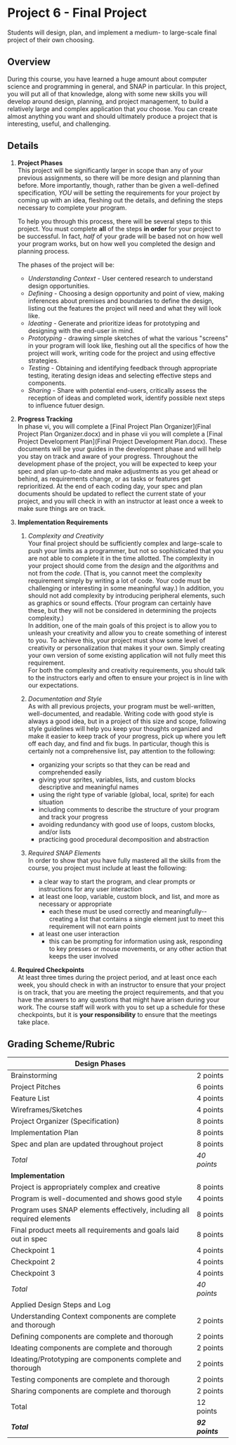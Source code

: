 # Project 6 - Final Project
Students will design, plan, and implement a medium- to large-scale final project of their own choosing.

## Overview
During this course, you have learned a huge amount about computer science and programming in general, and SNAP in particular.  In this project, you will put all of that knowledge, along with some new skills you will develop around design, planning, and project management, to build a relatively large and complex application that _you_ choose.  You can create almost anything you want and should ultimately produce a project that is interesting, useful, and challenging.

## Details
1. **Project Phases**  
This project will be significantly larger in scope than any of your previous assignments, so there will be more design and planning than before.  More importantly, though, rather than be given a well-defined specification, _YOU_ will be setting the requirements for your project by coming up with an idea, fleshing out the details, and defining the steps necessary to complete your program.

   To help you through this process, there will be several steps to this project.  You must complete **all** of the steps **in order** for your project to be successful.  In fact, _half_ of your grade will be based not on how well your program works, but on how well you completed the design and planning process.

   The phases of the project will be:<br />

   * _Understanding Context_ - User centered research to understand design opportunities.
   * _Defining_ - Choosing a design opportunity and point of view, making inferences about premises and boundaries to define the design, listing out the features the project will need and what they will look like.
   * _Ideating_ - Generate and prioritize ideas for prototyping and designing with the end-user in mind.
   * _Prototyping_ - drawing simple sketches of what the various "screens" in your program will look like, fleshing out all the specifics of how the project will work, writing code for the project and using effective strategies.
   * _Testing_ - Obtaining and identifying feedback through appropriate testing, iterating design ideas and selecting effective steps and components.
   * _Sharing_ - Share with potential end-users, critically assess the reception of ideas and completed work, identify possible next steps to influence futuer design.

2. **Progress Tracking** <br />
In phase vi, you will complete a [Final Project Plan Organizer](Final Project Plan Organizer.docx) and in phase vii you will complete a [Final Project Development Plan](Final Project Development Plan.docx).  These documents will be your guides in the development phase and will help you stay on track and aware of your progress.  Throughout the development phase of the project, you will be expected to keep your spec and plan up-to-date and make adjustments as you get ahead or behind, as requirements change, or as tasks or features get reprioritized.  At the end of each coding day, your spec and plan documents should be updated to reflect the current state of your project, and you will check in with an instructor at least once a week to make sure things are on track.  

3. **Implementation Requirements**
   1. _Complexity and Creativity_  
   Your final project should be sufficiently complex and large-scale to push your limits as a programmer, but not so sophisticated that you are not able to complete it in the time allotted.  The complexity in your project should come from the _design_ and the _algorithms_ and not from the _code_.  (That is, you cannot meet the complexity requirement simply by writing a lot of code.  Your code must be challenging or interesting in some meaningful way.)  In addition, you should not add complexity by introducing peripheral elements, such as graphics or sound effects.  (Your program can certainly have these, but they will not be considered in determining the projects complexity.)  
   In addition, one of the main goals of this project is to allow you to unleash your creativity and allow you to create something of interest to you.  To achieve this, your project must show some level of creativity or personalization that makes it your own.  Simply creating your own version of some existing application will not fully meet this requirement.  
   For both the complexity and creativity requirements, you should talk to the instructors early and often to ensure your project is in line with our expectations.  
   
   2. *Documentation and Style*  
   As with all previous projects, your program must be well-written, well-documented, and readable.  Writing code with good style is always a good idea, but in a project of this size and scope, following style guidelines will help you keep your thoughts organized and make it easier to keep track of your progress, pick up where you left off each day, and find and fix bugs.  In particular, though this is certainly not a comprehensive list, pay attention to the following:
       * organizing your scripts so that they can be read and comprehended easily
       * giving your sprites, variables, lists, and custom blocks descriptive and meaningful names
       * using the right type of variable (global, local, sprite) for each situation
       * including comments to describe the structure of your program and track your progress
       * avoiding redundancy with good use of loops, custom blocks, and/or lists
       * practicing good procedural decomposition and abstraction  
    
   3. *Required SNAP Elements*  
   In order to show that you have fully mastered all the skills from the course, you project must include at least the following:
      * a clear way to start the program, and clear prompts or instructions for any user interaction
      * at least one loop, variable, custom block, and list, and more as necessary or appropriate
         * each these must be used correctly and meaningfully-- creating a list that contains a single element just to meet this requirement will not earn points
      * at least one user interaction
         * this can be prompting for information using ask, responding to key presses or mouse movements, or any other action that keeps the user involved

3. **Required Checkpoints**  
At least three times during the project period, and at least once each week, you should check in with an instructor to ensure that your project is on track, that you are meeting the project requirements, and that you have the answers to any questions that might have arisen during your work.  The course staff will work with you to set up a schedule for these checkpoints, but it is **your responsibility** to ensure that the meetings take place.

## Grading Scheme/Rubric
|Design Phases| |
|--|--|
|Brainstorming|	2 points|
|Project Pitches	|6 points|
|Feature List	|4 points|
|Wireframes/Sketches	|4 points|
|Project Organizer (Specification)	|8 points|
|Implementation Plan	|8 points|
|Spec and plan are updated throughout project 	|8 points|
|_Total_	|_40 points_|
|**Implementation** | | 
|Project is appropriately complex and creative	|8 points|
|Program is well-documented	and shows good style |4 points|
|Program uses SNAP elements effectively, including all required elements | 8 points |
|Final product meets all requirements and goals laid out in spec 	|8 points|
|Checkpoint 1 | 4 points |
|Checkpoint 2 | 4 points |
|Checkpoint 3 | 4 points |
|_Total_	|_40 points_|
|Applied Design Steps and Log	
|Understanding Context components are complete and thorough	|2 points|
|Defining components are complete and thorough	|2 points|
|Ideating components are complete and thorough	|2 points|
|Ideating/Prototyping are components complete and thorough	|2 points|
|Testing components are complete and thorough	|2 points|
|Sharing components are complete and thorough	|2 points|
|Total	|12 points|
|**_Total_**|**_92 points_**|

